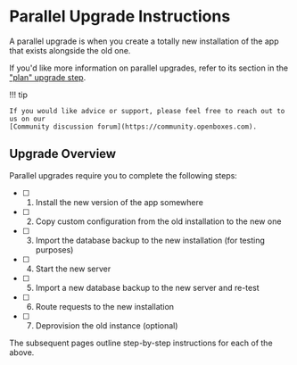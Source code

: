# Parallel Upgrade Instructions

A parallel upgrade is when you create a totally new installation of the app that exists alongside the old one.

If you'd like more information on parallel upgrades, refer to its section in the
["plan" upgrade step](../../plan/upgrade-strategies/parallel-upgrade-overview.md).

!!! tip

    If you would like advice or support, please feel free to reach out to us on our
    [Community discussion forum](https://community.openboxes.com).


## Upgrade Overview

Parallel upgrades require you to complete the following steps:

* [ ] 1. Install the new version of the app somewhere
* [ ] 2. Copy custom configuration from the old installation to the new one
* [ ] 3. Import the database backup to the new installation (for testing purposes)
* [ ] 4. Start the new server
* [ ] 5. Import a new database backup to the new server and re-test
* [ ] 6. Route requests to the new installation
* [ ] 7. Deprovision the old instance (optional)

The subsequent pages outline step-by-step instructions for each of the above.

